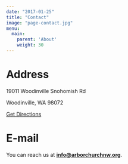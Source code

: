 ```yaml
---
date: "2017-01-25"
title: "Contact"
image: "page-contact.jpg"
menu:
  main:
    parent: 'About'
    weight: 30
---
```


# Address 

<div class="text-center">

<p>19011 Woodinville Snohomish Rd</p>

<p>Woodinville, WA 98072</p>

<a class="page-button" href="https://www.google.com/maps/place/19011+Woodinville+Snohomish+Rd,+Woodinville,+WA+98072/@47.7657651,-122.1576943,17z/data=!3m1!4b1!4m5!3m4!1s0x54900e9a33e7f0d3:0x2d8ffaf8fde7a709!8m2!3d47.7657651!4d-122.1555003">Get Directions</a>
</div>

# E-mail

<div class="text-center" style="margin-bottom: 100px;">
You can reach us at <strong><a href="mailto:info@arborchurchnw.org">info@arborchurchnw.org</a></strong>.
</div>
